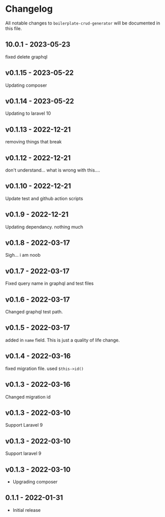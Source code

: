 # Changelog

All notable changes to `boilerplate-crud-generator` will be documented in this file.

## 10.0.1 - 2023-05-23

fixed delete graphql

## v0.1.15 - 2023-05-22

Updating composer

## v0.1.14 - 2023-05-22

Updating to laravel 10

## v0.1.13 - 2022-12-21

removing things that break

## v0.1.12 - 2022-12-21

don't understand... what is wrong with this....

## v0.1.10 - 2022-12-21

Update test and github action scripts

## v0.1.9 - 2022-12-21

Updating dependancy. nothing much

## v0.1.8 - 2022-03-17

Sigh... i am noob

## v0.1.7 - 2022-03-17

Fixed query name in graphql and test files

## v0.1.6 - 2022-03-17

Changed graphql test path.

## v0.1.5 - 2022-03-17

added in `name` field. This is just a quality of life change.

## v0.1.4 - 2022-03-16

fixed migration file. used `$this->id()`

## v0.1.3 - 2022-03-16

Changed migration id

## v0.1.3 - 2022-03-10

Support Laravel 9

## v0.1.3 - 2022-03-10

Support laravel 9

## v0.1.3 - 2022-03-10

- Upgrading composer

## 0.1.1 - 2022-01-31

- Initial release
